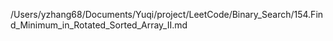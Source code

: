 /Users/yzhang68/Documents/Yuqi/project/LeetCode/Binary_Search/154.Find_Minimum_in_Rotated_Sorted_Array_II.md